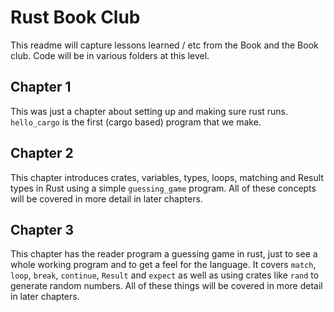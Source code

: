 # Rust Book Club

This readme will capture lessons learned / etc from the Book and the Book club.  Code will be in various folders at this level. 

## Chapter 1
This was just a chapter about setting up and making sure rust runs.  `hello_cargo` is the first (cargo based) program that we make. 

## Chapter 2
This chapter introduces crates, variables, types, loops, matching and Result types in Rust using a simple `guessing_game` program. All of these concepts will be covered in more detail in later chapters. 

## Chapter 3
This chapter has the reader program a guessing game in rust, just to see a whole working program and to get a feel for the language.  It covers `match`, `loop`, `break`, `continue`, `Result` and `expect` as well as using crates like `rand` to generate random numbers.  All of these things will be covered in more detail in later chapters.

